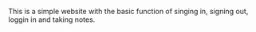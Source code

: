 This is a simple website with the basic function of singing in, signing out, loggin in and taking notes.
